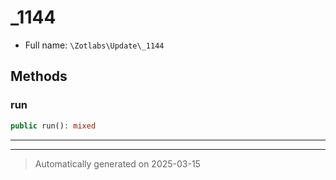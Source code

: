 
# _1144





* Full name: `\Zotlabs\Update\_1144`




## Methods


### run



```php
public run(): mixed
```












***


***
> Automatically generated on 2025-03-15
